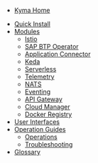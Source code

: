 * [Kyma Home](/README.md)
<!-- markdown-link-check-disable -->
* [Quick Install](/02-get-started/01-quick-install.md)
* [Modules](/06-modules/README.md)
  * [Istio](/istio/user/README.md)
  * [SAP BTP Operator](/btp-manager/user/README.md)
  * [Application Connector](/application-connector-manager/user/README.md)
  * [Keda](/keda-manager/user/README.md)
  * [Serverless](/serverless-manager/user/README.md)
  * [Telemetry](/telemetry-manager/user/README.md)
  * [NATS](/nats-manager/user/README.md)
  * [Eventing](/eventing-manager/user/README.md)
  * [API Gateway](/api-gateway/user/README.md)
  * [Cloud Manager](/cloud-manager/user/README.md)
  * [Docker Registry](/docker-registry/user/README.md)
* [User Interfaces](/01-overview/ui/README.md)
* [Operation Guides](/04-operation-guides/README.md)
  * [Operations](/04-operation-guides/operations/README.md)
  * [Troubleshooting](/04-operation-guides/troubleshooting/README.md)
* [Glossary](/glossary.md)
<!-- markdown-link-check-enable -->
